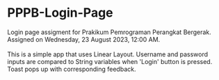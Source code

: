 # PPPB-Login-Page

Login page assigment for Prakikum Pemrograman Perangkat Bergerak. <br>
Assigned on Wednesday, 23 August 2023, 12:00 AM. <br>
<br>
This is a simple app that uses Linear Layout. Username and password inputs are compared to String variables when 'Login' button is pressed. Toast pops up with corresponding feedback.
